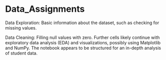 # Data_Assignments
Data Exploration: Basic information about the dataset, such as checking for missing values.

Data Cleaning: Filling null values with zero.
Further cells likely continue with exploratory data analysis (EDA) and visualizations, possibly using Matplotlib and NumPy. The notebook appears to be structured for an in-depth analysis of student data.
